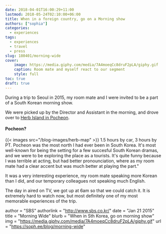 ```yaml
---
date: 2018-04-01T16:00:29+11:00
lastmod: 2018-05-24T02:10:00+06:00
title: When in a foreign country, go on a Morning show
authors: ["sophia"]
categories:
  - experiences
tags:
  - experiences
  - travel
  - press
slug: 180401/morning-wide
cover: 
    image: https://media.giphy.com/media/7A4moeqCc8druF2pLA/giphy.gif
    caption: Room mate and myself react to our segment
    style: full
toc: true
draft: true
---
```



During a trip to Seoul in 2015, my room mate and I were invited to be a part of a South Korean morning show.

We were picked up by the Director and Assistant in the morning, and drove over to [Herb Island in Pocheon](http://dmaps.kr/2co5d).

#### Pocheon?
{{< images src="/blog-images/herb-map" >}}
1.5 hours by car, 3 hours by PT. Pocheon was the most north I had ever been in South Korea.
It's most well-known for being the setting for a few succesful South Korean dramas, and we were to be exploring the place as a tourists.
It's quite funny because I was terrible at acting, but had better pronounciation, where as my room mate had a clear accent but was much better at playing the part." 

It was a very interesting experience, my room mate speaking more Korean than I did, and our temporary colleagues not speaking much English.

The day in aired on TV, we got up at 6am so that we could catch it. It is extremely hard to watch now, but most definitely one of my most memorable experiences of the trip.


author = "SBS"
authorlink = "http://www.sbs.co.kr/"
date = "Jan 21 2015"
title = "Morning Wide"
blurb = "When in Sth Korea, go on morning show"
img = "https://media.giphy.com/media/7A4moeqCc8druF2pLA/giphy.gif"
url = "https://soph.ee/blog/morning-wide"
